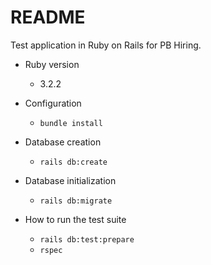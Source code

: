# README

Test application in Ruby on Rails for PB Hiring.

* Ruby version
  * 3.2.2

* Configuration
  * `bundle install`

* Database creation
  * `rails db:create`

* Database initialization
  * `rails db:migrate`

* How to run the test suite
  * `rails db:test:prepare`
  * `rspec`
